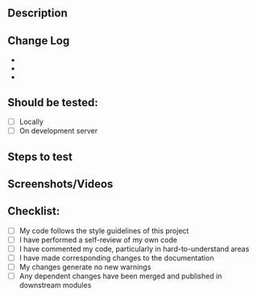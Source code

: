 <!---
Provide a general summary of your changes in the Title above - DO NOT USE BRANCH NAMES.
Titles should use Jira ticket references and title where applicable.
Example: [JIRA-0001] Outline additional requested information for Pull Requests.
--->

## Description

<!---
Please ensure `{[JIRA-0000](jira-url)} - {Description}` is used and that descriptions are as thorough as they can be. If there are related Jira tickets, please ensure those are included as above.
Example format:
Fixes [JIRA-0001](https://bigbite.atlassian.net/browse/JIRA-0001) and [JIRA-0011](https://bigbite.atlassian.net/browse/JIRA-0011) - We've found that additional information is required to aid with understanding on what is required from a PR, and that further clarification is needed for other areas. This PR adds some additional information to the PR template to ensure engineers are providing the correct information on Pull Requests and that the QA is getting the information they need for testing.
--->

## Change Log

<!--- Change logs should include anything that has changed, added and fixed within your PR. Be as thorough as possible. --->

-
-
-

## Should be tested:

<!--- Please check the appropriate place for QA to test any new features or relevant changes. It can be both. Put an `x` in all the boxes that apply: --->

- [ ] Locally
- [ ] On development server

## Steps to test

<!--- Please describe how you tested your changes and how a reviewer can do the same. --->

## Screenshots/Videos

<!--- Please include a video demonstrating how to use new features. This may include setup. Nothing has to be perfect. --->

## Checklist:

- [ ] My code follows the style guidelines of this project
- [ ] I have performed a self-review of my own code
- [ ] I have commented my code, particularly in hard-to-understand areas
- [ ] I have made corresponding changes to the documentation
- [ ] My changes generate no new warnings
- [ ] Any dependent changes have been merged and published in downstream modules
